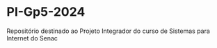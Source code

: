 # PI-Gp5-2024
Repositório destinado ao Projeto Integrador do curso de Sistemas para Internet do Senac
